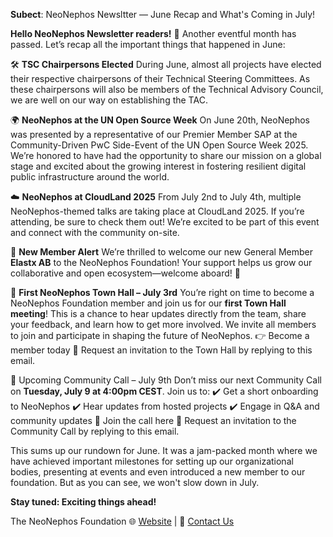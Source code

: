 **Subect**: NeoNephos Newsltter — June Recap and What's Coming in July!

**Hello NeoNephos Newsletter readers!** 👋
Another eventful month has passed. Let’s recap all the important things that happened in June:
 
🛠️ **TSC Chairpersons Elected**
During June, almost all projects have elected their respective chairpersons of their Technical Steering Committees. As these chairpersons will also be members of the Technical Advisory Council, we are well on our way on establishing the TAC.
 
🌍 **NeoNephos at the UN Open Source Week**
On June 20th, NeoNephos was presented by a representative of our Premier Member SAP at the Community-Driven PwC Side-Event of the UN Open Source Week 2025. We’re honored to have had the opportunity to share our mission on a global stage and excited about the growing interest in fostering resilient digital public infrastructure around the world.
 
☁️ **NeoNephos at CloudLand 2025**
From July 2nd to July 4th, multiple NeoNephos-themed talks are taking place at CloudLand 2025. If you’re attending, be sure to check them out! We’re excited to be part of this event and connect with the community on-site.
 
🎉 **New Member Alert**
We’re thrilled to welcome our new General Member **Elastx AB** to the NeoNephos Foundation! Your support helps us grow our collaborative and open ecosystem—welcome aboard! 🙌
 
📣 **First NeoNephos Town Hall – July 3rd**
You’re right on time to become a NeoNephos Foundation member and join us for our **first Town Hall meeting**!
This is a chance to hear updates directly from the team, share your feedback, and learn how to get more involved.
We invite all members to join and participate in shaping the future of NeoNephos.
👉 Become a member today
📩 Request an invitation to the Town Hall by replying to this email.
 
📅 Upcoming Community Call – July 9th
Don’t miss our next Community Call on **Tuesday, July 9 at 4:00pm CEST**.
Join us to:
✔️ Get a short onboarding to NeoNephos
✔️ Hear updates from hosted projects
✔️ Engage in Q&A and community updates
🔗 Join the call here
📩 Request an invitation to the Community Call by replying to this email.
 
This sums up our rundown for June. It was a jam-packed month where we have achieved important milestones for setting up our organizational bodies, presenting at events and even introduced a new member to our foundation. But as you can see, we won't slow down in July.
 
**Stay tuned: Exciting things ahead!**

The NeoNephos Foundation
🌐 [Website](https://neonephos.org) | 📧 [Contact Us](https://neonephos.org/contact)
